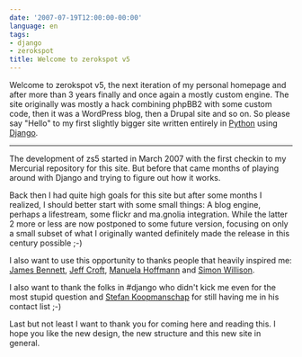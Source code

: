 ```yaml
---
date: '2007-07-19T12:00:00-00:00'
language: en
tags:
- django
- zerokspot
title: Welcome to zerokspot v5
---
```



Welcome to zerokspot v5, the next iteration of my personal homepage and after more than 3 years finally and once again a mostly custom engine. The site originally was mostly a hack combining phpBB2 with some custom code, then it was a WordPress blog, then a Drupal site and so on. So please say "Hello" to my first slightly bigger site written entirely in [Python](http://python.org) using [Django](http://www.djangoproject.com).

-------------------------------

The development of zs5 started in March 2007 with the first checkin to my Mercurial repository for this site. But before that came months of playing around with Django and trying to figure out how it works. 

Back then I had quite high goals for this site but after some months I realized, I should better start with some small things: A blog engine, perhaps a lifestream, some flickr and ma.gnolia integration. While the latter 2 more or less are now postponed to some future version, focusing on only a small subset of what I originally wanted definitely made the release in this century possible ;-)

I also want to use this opportunity to thanks people that heavily inspired me: [James Bennett](http://www.b-list.org/), [Jeff Croft](http://jeffcroft.com/), [Manuela Hoffmann](http://www.pixelgraphix.de/) and [Simon Willison](http://simonwillison.net/).

I also want to thank the folks in #django who didn't kick me even for the most stupid question and [Stefan Koopmanschap](http://www.leftontheweb.com) for still having me in his contact list ;-)

Last but not least I want to thank you for coming here and reading this. I hope you like the new design, the new structure and this new site in general.
